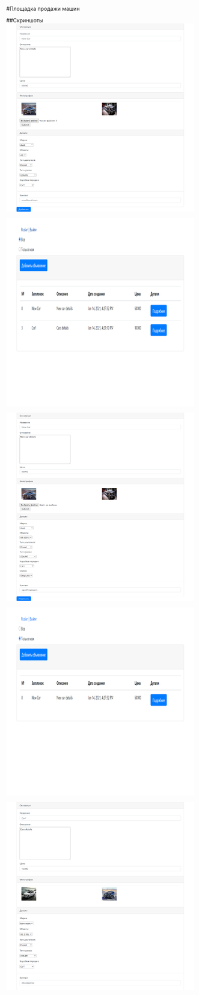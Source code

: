 #Площадка продажи машин

##Скриншоты
<a href="https://github.com/goddelsh/cars_sales/blob/main/screenshots/adding.png"><img src="https://github.com/goddelsh/cars_sales/blob/main/screenshots/adding.png?raw=true" width="500" height="500"/></a>

<a href="https://github.com/goddelsh/cars_sales/blob/main/screenshots/allList.png"><img src="https://github.com/goddelsh/cars_sales/blob/main/screenshots/allList.png?raw=true" width="500" height="500"/></a>

<a href="https://github.com/goddelsh/cars_sales/blob/main/screenshots/editing.png"><img src="https://github.com/goddelsh/cars_sales/blob/main/screenshots/editing.png?raw=true" width="500" height="500"/></a>

<a href="https://github.com/goddelsh/cars_sales/blob/main/screenshots/myList.png"><img src="https://github.com/goddelsh/cars_sales/blob/main/screenshots/myList.png?raw=true" width="500" height="500"/></a>

<a href="https://github.com/goddelsh/cars_sales/blob/main/screenshots/reading.png"><img src="https://github.com/goddelsh/cars_sales/blob/main/screenshots/reading.png?raw=true" width="500" height="500"/></a>
